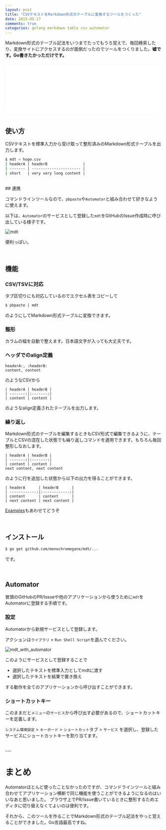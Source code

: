 ```yaml
---
layout: post
title: "CSVテキストをMarkdown形式のテーブルに変換するツールをつくった"
date: 2015-05-17
comments: true
categories: golang markdown table csv automator
---
```


Markdown形式のテーブル記法をいつまでたってもうろ覚えで、毎回検索したり、変換サイトにアクセスするのが面倒だったのでツールをつくりました。**嘘です。Go書きたかっただけです。**

<iframe src="//hatenablog-parts.com/embed?url=https%3A%2F%2Fgithub.com%2Fmonochromegane%2Fmdt" title="monochromegane/mdt" class="embed-card embed-webcard" scrolling="no" frameborder="0" style="width: 100%; height: 155px; max-width: 500px; margin: 10px 0px;">&lt;a href="https://github.com/monochromegane/mdt"&gt;monochromegane/mdt&lt;/a&gt;</iframe>

<br />

## 使い方

CSVテキストを標準入力から受け取って整形済みのMarkdown形式テーブルを出力します。

```sh
$ mdt < hoge.csv
| headerA | headerB                |
| ------- | ---------------------- |
| short   | very very long content |
```

<br />
## 連携

コマンドラインツールなので、`pbpaste`や`Automator`と組み合わせて好きなように使えます。

以下は、`Automator`のサービスとして登録した`mdt`をGitHubのIssue作成時に呼び出している様子です。

![mdt](https://cloud.githubusercontent.com/assets/1845486/7668803/cc0a9178-fc87-11e4-9d0e-9fd32ea3c1fc.gif)

便利っぽい。

<br />

## 機能

### CSV/TSVに対応

タブ区切りにも対応しているのでエクセル表をコピーして

```sh
$ pbpaste | mdt
```

のようにしてMarkdown形式テーブルに変換できます。

### 整形

カラムの幅を自動で整えます。日本語文字が入っても大丈夫です。

### ヘッダでのalign定義

```
headerA:, :headerB:
content, content
```

のようなCSVから

```
| headerA | headerB |
| -------:|:-------:|
| content | content |
```

のようなalign定義されたテーブルを出力します。

### 繰り返し

Markdown形式のテーブルを編集するときもCSV形式で編集できるように、テーブルとCSVの混在した状態でも繰り返しコマンドを適用できます。もちろん毎回整形しなおします。

```
| headerA | headerB |
| -------:|:-------:|
| content | content |
next content, next content
```

のように行を追加した状態から以下の出力を得ることができます。

```
| headerA      | headerB      |
| ------------:|:------------:|
| content      | content      |
| next content | next content |
```

[Examples](https://godoc.org/github.com/monochromegane/mdt#pkg-examples)もあわせてどうぞ

<br />

## インストール

```sh
$ go get github.com/monochromegane/mdt/...
```

です。

<br />

## Automator

冒頭のGitHubのPR/Issueや他のアプリケーションから使うために`mdt`をAutomatorに登録する手順です。

### 設定

Automatorから新規サービスとして登録します。

アクションは`ライブラリ` > `Run Shell Script`を選んでください。

![mdt\_with\_automator](https://cloud.githubusercontent.com/assets/1845486/7668851/5d833f84-fc8c-11e4-8787-aa39ce6ab300.png)

このようにサービスとして登録することで

- 選択したテキストを標準入力としてmdtに渡す
- 選択したテキストを結果で置き換え

する動作を全てのアプリケーションから呼び出すことができます。

### ショートカットキー

このままだと`メニュー`の`サービス`から呼び出す必要があるので、ショートカットキーを定義します。

`システム環境設定` > `キーボード` > `ショートカット`タブ > `サービス` を選択し、登録したサービスにショートカットキーを割り当てます。

<br />
---

# まとめ

Automatorほとんど使ったことなかったのですが、コマンドラインツールと組み合わせてアプリケーション横断で同じ機能を使うことができるようになるのはいいなあと思いました。
ブラウザ上でPR/Issue書いているときに整形するためエディタに切り替えなくてよいのは便利です。

それから、このツールを作ることでMarkdown形式のテーブル記法をやっと覚えることができました。Go言語最高ですね。

